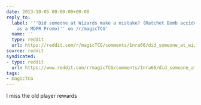 ```yaml
---
date: 2013-10-05 00:00:00+00:00
reply_to:
  label: '''Did someone at Wizards make a mistake? (Ratchet Bomb accidentally confirmed
    as a MOPR Promo)'' on /r/magicTCG'
  name: ''
  type: reddit
  url: https://reddit.com/r/magicTCG/comments/1nra66/did_someone_at_wizards_make_a_mistake_ratchet/
source: reddit
syndicated:
- type: reddit
  url: https://www.reddit.com/r/magicTCG/comments/1nra66/did_someone_at_wizards_make_a_mistake_ratchet/ccljjpj/
tags:
- magicTCG
---
```


I miss the old player rewards